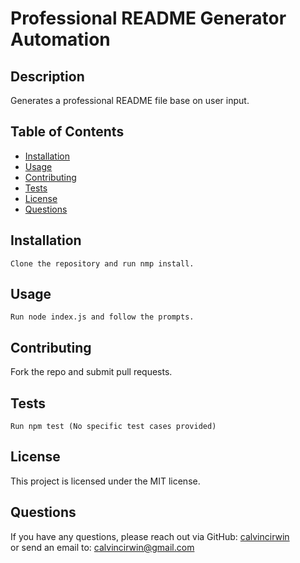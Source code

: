 
  # Professional README Generator Automation
  
  ## Description
  Generates a professional README file base on user input.
  
  ## Table of Contents
  - [Installation](#installation)
  - [Usage](#usage)
  - [Contributing](#contributing)
  - [Tests](#tests)
  - [License](#license)
  - [Questions](#questions)
  
  ## Installation
  ```
  Clone the repository and run nmp install.
  ```
  
  ## Usage
  ```
  Run node index.js and follow the prompts.
  ```
  
  ## Contributing
  Fork the repo and submit pull requests.
  
  ## Tests
  ```
  Run npm test (No specific test cases provided)
  ```
  
  ## License
  This project is licensed under the MIT license.
  
  ## Questions
  If you have any questions, please reach out via GitHub: [calvincirwin](https://github.com/calvincirwin)  
  or send an email to: calvincirwin@gmail.com
  